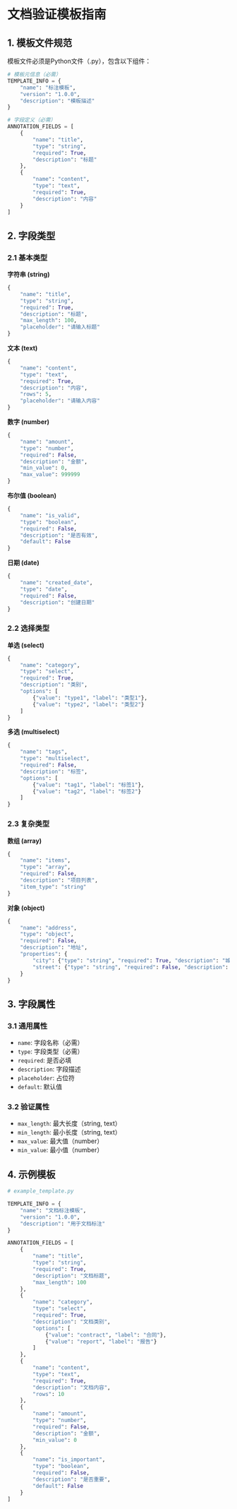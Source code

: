 # 文档验证模板指南

## 1. 模板文件规范

模板文件必须是Python文件（.py），包含以下组件：

```python
# 模板元信息（必需）
TEMPLATE_INFO = {
    "name": "标注模板",
    "version": "1.0.0",
    "description": "模板描述"
}

# 字段定义（必需）
ANNOTATION_FIELDS = [
    {
        "name": "title",
        "type": "string",
        "required": True,
        "description": "标题"
    },
    {
        "name": "content",
        "type": "text",
        "required": True,
        "description": "内容"
    }
]
```

## 2. 字段类型

### 2.1 基本类型

**字符串 (string)**
```python
{
    "name": "title",
    "type": "string",
    "required": True,
    "description": "标题",
    "max_length": 100,
    "placeholder": "请输入标题"
}
```

**文本 (text)**
```python
{
    "name": "content",
    "type": "text",
    "required": True,
    "description": "内容",
    "rows": 5,
    "placeholder": "请输入内容"
}
```

**数字 (number)**
```python
{
    "name": "amount",
    "type": "number",
    "required": False,
    "description": "金额",
    "min_value": 0,
    "max_value": 999999
}
```

**布尔值 (boolean)**
```python
{
    "name": "is_valid",
    "type": "boolean",
    "required": False,
    "description": "是否有效",
    "default": False
}
```

**日期 (date)**
```python
{
    "name": "created_date",
    "type": "date",
    "required": False,
    "description": "创建日期"
}
```

### 2.2 选择类型

**单选 (select)**
```python
{
    "name": "category",
    "type": "select",
    "required": True,
    "description": "类别",
    "options": [
        {"value": "type1", "label": "类型1"},
        {"value": "type2", "label": "类型2"}
    ]
}
```

**多选 (multiselect)**
```python
{
    "name": "tags",
    "type": "multiselect",
    "required": False,
    "description": "标签",
    "options": [
        {"value": "tag1", "label": "标签1"},
        {"value": "tag2", "label": "标签2"}
    ]
}
```

### 2.3 复杂类型

**数组 (array)**
```python
{
    "name": "items",
    "type": "array",
    "required": False,
    "description": "项目列表",
    "item_type": "string"
}
```

**对象 (object)**
```python
{
    "name": "address",
    "type": "object",
    "required": False,
    "description": "地址",
    "properties": {
        "city": {"type": "string", "required": True, "description": "城市"},
        "street": {"type": "string", "required": False, "description": "街道"}
    }
}
```

## 3. 字段属性

### 3.1 通用属性
- `name`: 字段名称（必需）
- `type`: 字段类型（必需）
- `required`: 是否必填
- `description`: 字段描述
- `placeholder`: 占位符
- `default`: 默认值

### 3.2 验证属性
- `max_length`: 最大长度（string, text）
- `min_length`: 最小长度（string, text）
- `max_value`: 最大值（number）
- `min_value`: 最小值（number）

## 4. 示例模板

```python
# example_template.py

TEMPLATE_INFO = {
    "name": "文档标注模板",
    "version": "1.0.0",
    "description": "用于文档标注"
}

ANNOTATION_FIELDS = [
    {
        "name": "title",
        "type": "string",
        "required": True,
        "description": "文档标题",
        "max_length": 100
    },
    {
        "name": "category",
        "type": "select",
        "required": True,
        "description": "文档类别",
        "options": [
            {"value": "contract", "label": "合同"},
            {"value": "report", "label": "报告"}
        ]
    },
    {
        "name": "content",
        "type": "text",
        "required": True,
        "description": "文档内容",
        "rows": 10
    },
    {
        "name": "amount",
        "type": "number",
        "required": False,
        "description": "金额",
        "min_value": 0
    },
    {
        "name": "is_important",
        "type": "boolean",
        "required": False,
        "description": "是否重要",
        "default": False
    }
]
``` 